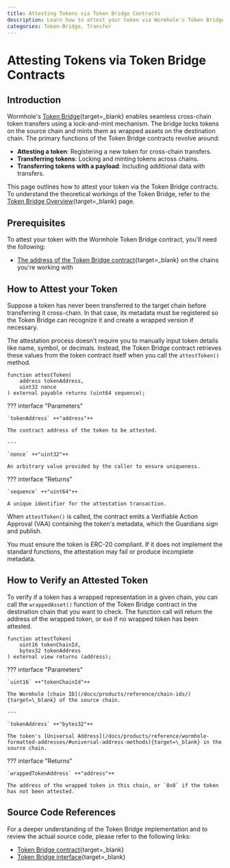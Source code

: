 ```yaml
---
title: Attesting Tokens via Token Bridge Contracts
description: Learn how to attest your token via Wormhole's Token Bridge for seamless multichain token transfers with a lock-and-mint mechanism and cross-chain asset management.
categories: Token-Bridge, Transfer
---
```


# Attesting Tokens via Token Bridge Contracts

## Introduction 

Wormhole's [Token Bridge](/docs/products/token-bridge/overview/){target=\_blank} enables seamless cross-chain token transfers using a lock-and-mint mechanism. The bridge locks tokens on the source chain and mints them as wrapped assets on the destination chain. The primary functions of the Token Bridge contracts revolve around:

- **Attesting a token**: Registering a new token for cross-chain transfers.
- **Transferring tokens**: Locking and minting tokens across chains.
- **Transferring tokens with a payload**: Including additional data with transfers.

This page outlines how to attest your token via the Token Bridge contracts. To understand the theoretical workings of the Token Bridge, refer to the [Token Bridge Overview](/docs/products/token-bridge/overview/){target=\_blank} page. 

## Prerequisites

To attest your token with the Wormhole Token Bridge contract, you'll need the following:

- [The address of the Token Bridge contract](/docs/products/reference/contract-addresses/#token-bridge){target=\_blank} on the chains you're working with


## How to Attest your Token

Suppose a token has never been transferred to the target chain before transferring it cross-chain. In that case, its metadata must be registered so the Token Bridge can recognize it and create a wrapped version if necessary.

The attestation process doesn't require you to manually input token details like name, symbol, or decimals. Instead, the Token Bridge contract retrieves these values from the token contract itself when you call the `attestToken()` method.

```solidity
function attestToken(
    address tokenAddress,
    uint32 nonce
) external payable returns (uint64 sequence);
```

??? interface "Parameters"

    `tokenAddress` ++"address"++
        
    The contract address of the token to be attested.

    ---

    `nonce` ++"uint32"++  

    An arbitrary value provided by the caller to ensure uniqueness.

??? interface "Returns"

    `sequence` ++"uint64"++
    
    A unique identifier for the attestation transaction.

When `attestToken()` is called, the contract emits a Verifiable Action Approval (VAA) containing the token's metadata, which the Guardians sign and publish.

You must ensure the token is ERC-20 compliant. If it does not implement the standard functions, the attestation may fail or produce incomplete metadata.

## How to Verify an Attested Token

To verify if a token has a wrapped representation in a given chain, you can call the `wrappedAsset()` function of the Token Bridge contract in the destination chain that you want to check. The function call will return the address of the wrapped token, or `0x0` if no wrapped token has been attested.

```wrappedAsset
function attestToken(
    uint16 tokenChainId,
    bytes32 tokenAddress
) external view returns (address);
```

??? interface "Parameters"

    `uint16` ++"tokenChainId"++
        
    The Wormhole [chain ID](/docs/products/reference/chain-ids/){target=\_blank} of the source chain.

    ---

    `tokenAddress` ++"bytes32"++  

    The token's [Universal Address](/docs/products/reference/wormhole-formatted-addresses/#universal-address-methods){target=\_blank} in the source chain.

??? interface "Returns"

    `wrappedTokenAddress` ++"address"++
    
    The address of the wrapped token in this chain, or `0x0` if the token has not been attested.

## Source Code References

For a deeper understanding of the Token Bridge implementation and to review the actual source code, please refer to the following links:

- [Token Bridge contract](https://github.com/wormhole-foundation/wormhole/blob/main/ethereum/contracts/bridge/Bridge.sol){target=\_blank}
- [Token Bridge interface](https://github.com/wormhole-foundation/wormhole-solidity-sdk/blob/main/src/interfaces/ITokenBridge.sol){target=\_blank}
